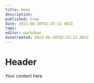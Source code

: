 ```yaml
---
title: Home
description: 
published: true
date: 2023-06-30T02:25:13.483Z
tags: 
editor: markdown
dateCreated: 2023-06-30T02:25:13.483Z
---
```


# Header
Your content here